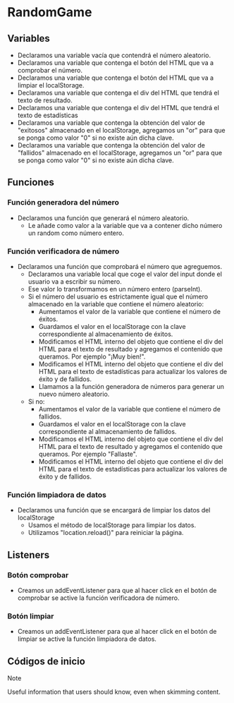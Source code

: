# RandomGame

## Variables

- Declaramos una variable vacía que contendrá el número aleatorio.
- Declaramos una variable que contenga el botón del HTML que va a comprobar el número.
- Declaramos una variable que contenga el botón del HTML que va a limpiar el localStorage.
- Declaramos una variable que contenga el div del HTML que tendrá el texto de resultado.
- Declaramos una variable que contenga el div del HTML que tendrá el texto de estadísticas
- Declaramos una variable que contenga la obtención del valor de "exitosos" almacenado en el localStorage, agregamos un "or" para que se ponga como valor "0" si no existe aún dicha clave.
- Declaramos una variable que contenga la obtención del valor de "fallidos" almacenado en el localStorage, agregamos un "or" para que se ponga como valor "0" si no existe aún dicha clave.

## Funciones

### Función generadora del número

- Declaramos una función que generará el número aleatorio.
    - Le añade como valor a la variable que va a contener dicho número un random como número entero.

### Función verificadora de número

- Declaramos una función que comprobará el número que agreguemos.
    - Declaramos una variable local que coge el valor del input donde el usuario va a escribir su número.
    - Ese valor lo transformamos en un número entero (parseInt).
    - Si el número del usuario es estrictamente igual que el número almacenado en la variable que contiene el número aleatorio:
        - Aumentamos el valor de la variable que contiene el número de éxitos.
        - Guardamos el valor en el localStorage con la clave correspondiente al almacenamiento de éxitos.
        - Modificamos el HTML interno del objeto que contiene el div del HTML para el texto de resultado y agregamos el contenido que queramos. Por ejemplo "¡Muy bien!".
        - Modificamos el HTML interno del objeto que contiene el div del HTML para el texto de estadísticas para actualizar los valores de éxito y de fallidos.
        - Llamamos a la función generadora de números para generar un nuevo número aleatorio.
    - Si no:
        - Aumentamos el valor de la variable que contiene el número de fallidos.
        - Guardamos el valor en el localStorage con la clave correspondiente al almacenamiento de fallidos.
        - Modificamos el HTML interno del objeto que contiene el div del HTML para el texto de resultado y agregamos el contenido que queramos. Por ejemplo "Fallaste".
        - Modificamos el HTML interno del objeto que contiene el div del HTML para el texto de estadísticas para actualizar los valores de éxito y de fallidos.

### Función limpiadora de datos

- Declaramos una función que se encargará de limpiar los datos del localStorage
    - Usamos el método de localStorage para limpiar los datos.
    - Utilizamos "location.reload()" para reiniciar la página.

## Listeners

### Botón comprobar

- Creamos un addEventListener para que al hacer click en el botón de comprobar se active la función verificadora de número.

### Botón limpiar

- Creamos un addEventListener para que al hacer click en el botón de limpiar se active la función limpiadora de datos.

## Códigos de inicio

> [!NOTE]
> Useful information that users should know, even when skimming content.